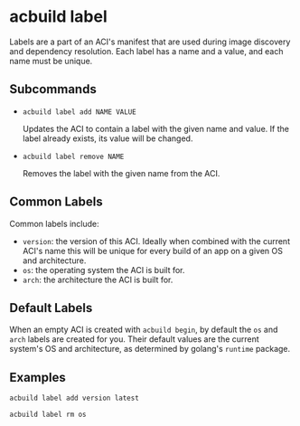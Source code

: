 # acbuild label

Labels are a part of an ACI's manifest that are used during image discovery and
dependency resolution. Each label has a name and a value, and each name must be
unique.

## Subcommands

* `acbuild label add NAME VALUE`

  Updates the ACI to contain a label with the given name and value. If the label
  already exists, its value will be changed.

* `acbuild label remove NAME`

  Removes the label with the given name from the ACI.

## Common Labels

Common labels include:

- `version`: the version of this ACI. Ideally when combined with the current
  ACI's name this will be unique for every build of an app on a given OS and
  architecture.
- `os`: the operating system the ACI is built for.
- `arch`: the architecture the ACI is built for.

## Default Labels

When an empty ACI is created with `acbuild begin`, by default the `os` and
`arch` labels are created for you. Their default values are the current
system's OS and architecture, as determined by golang's `runtime` package.

## Examples

```bash
acbuild label add version latest

acbuild label rm os
```
